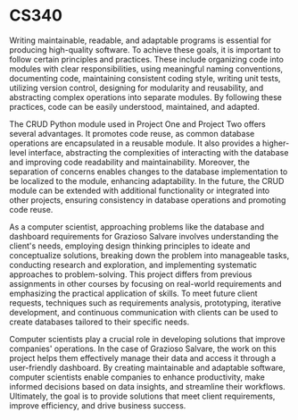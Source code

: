 # CS340
Writing maintainable, readable, and adaptable programs is essential for producing high-quality software. To achieve these goals, it is important to follow certain principles and practices. These include organizing code into modules with clear responsibilities, using meaningful naming conventions, documenting code, maintaining consistent coding style, writing unit tests, utilizing version control, designing for modularity and reusability, and abstracting complex operations into separate modules. By following these practices, code can be easily understood, maintained, and adapted.

The CRUD Python module used in Project One and Project Two offers several advantages. It promotes code reuse, as common database operations are encapsulated in a reusable module. It also provides a higher-level interface, abstracting the complexities of interacting with the database and improving code readability and maintainability. Moreover, the separation of concerns enables changes to the database implementation to be localized to the module, enhancing adaptability. In the future, the CRUD module can be extended with additional functionality or integrated into other projects, ensuring consistency in database operations and promoting code reuse.

As a computer scientist, approaching problems like the database and dashboard requirements for Grazioso Salvare involves understanding the client's needs, employing design thinking principles to ideate and conceptualize solutions, breaking down the problem into manageable tasks, conducting research and exploration, and implementing systematic approaches to problem-solving. This project differs from previous assignments in other courses by focusing on real-world requirements and emphasizing the practical application of skills. To meet future client requests, techniques such as requirements analysis, prototyping, iterative development, and continuous communication with clients can be used to create databases tailored to their specific needs.

Computer scientists play a crucial role in developing solutions that improve companies' operations. In the case of Grazioso Salvare, the work on this project helps them effectively manage their data and access it through a user-friendly dashboard. By creating maintainable and adaptable software, computer scientists enable companies to enhance productivity, make informed decisions based on data insights, and streamline their workflows. Ultimately, the goal is to provide solutions that meet client requirements, improve efficiency, and drive business success.
